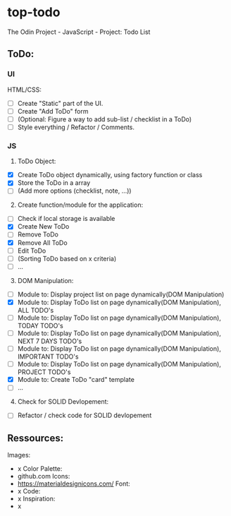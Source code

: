 # top-todo
The Odin Project - JavaScript - Project: Todo List

## ToDo:

### UI
HTML/CSS:
- [ ] Create "Static" part of the UI.
- [ ] Create "Add ToDo" form
- [ ] (Optional: Figure a way to add sub-list / checklist in a ToDo)
- [ ] Style everything / Refactor / Comments.  

### JS

1. ToDo Object:
- [x] Create ToDo object dynamically, using factory function or class 
- [x] Store the ToDo in a array
- [ ] (Add more options (checklist, note, ...))

2. Create function/module for the application:
- [ ] Check if local storage is available
- [x] Create New ToDo
- [ ] Remove ToDo
- [x] Remove All ToDo
- [ ] Edit ToDo
- [ ] (Sorting ToDo based on x criteria)
- [ ] ...

3. DOM Manipulation:
- [ ] Module to: Display project list on page dynamically(DOM Manipulation)
- [x] Module to: Display ToDo list on page dynamically(DOM Manipulation), ALL TODO's
- [ ] Module to: Display ToDo list on page dynamically(DOM Manipulation), TODAY TODO's
- [ ] Module to: Display ToDo list on page dynamically(DOM Manipulation), NEXT 7 DAYS TODO's
- [ ] Module to: Display ToDo list on page dynamically(DOM Manipulation), IMPORTANT TODO's
- [ ] Module to: Display ToDo list on page dynamically(DOM Manipulation), PROJECT TODO's
- [x] Module to: Create ToDo "card" template
- [ ] ...

4. Check for SOLID Devlopement:
- [ ] Refactor / check code for SOLID devlopement

## Ressources:
Images:
- x
Color Palette:
- github.com
Icons:
- https://materialdesignicons.com/
Font:
- x
Code:
- x
Inspiration:
- x
